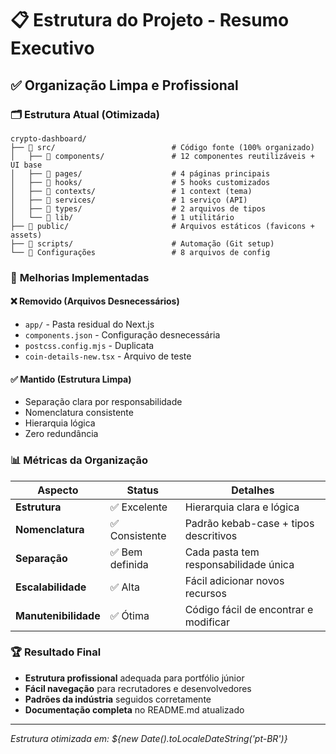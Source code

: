 # 📋 Estrutura do Projeto - Resumo Executivo

## ✅ **Organização Limpa e Profissional**

### 🗂️ **Estrutura Atual (Otimizada)**

```
crypto-dashboard/
├── 📁 src/                          # Código fonte (100% organizado)
│   ├── 📁 components/               # 12 componentes reutilizáveis + UI base
│   ├── 📁 pages/                    # 4 páginas principais
│   ├── 📁 hooks/                    # 5 hooks customizados
│   ├── 📁 contexts/                 # 1 context (tema)
│   ├── 📁 services/                 # 1 serviço (API)
│   ├── 📁 types/                    # 2 arquivos de tipos
│   └── 📁 lib/                      # 1 utilitário
├── 📁 public/                       # Arquivos estáticos (favicons + assets)
├── 📁 scripts/                      # Automação (Git setup)
└── 📄 Configurações                 # 8 arquivos de config
```

### 🎯 **Melhorias Implementadas**

#### ❌ **Removido (Arquivos Desnecessários)**

- `app/` - Pasta residual do Next.js
- `components.json` - Configuração desnecessária
- `postcss.config.mjs` - Duplicata
- `coin-details-new.tsx` - Arquivo de teste

#### ✅ **Mantido (Estrutura Limpa)**

- Separação clara por responsabilidade
- Nomenclatura consistente
- Hierarquia lógica
- Zero redundância

### 📊 **Métricas da Organização**

| Aspecto              | Status          | Detalhes                              |
| -------------------- | --------------- | ------------------------------------- |
| **Estrutura**        | ✅ Excelente    | Hierarquia clara e lógica             |
| **Nomenclatura**     | ✅ Consistente  | Padrão kebab-case + tipos descritivos |
| **Separação**        | ✅ Bem definida | Cada pasta tem responsabilidade única |
| **Escalabilidade**   | ✅ Alta         | Fácil adicionar novos recursos        |
| **Manutenibilidade** | ✅ Ótima        | Código fácil de encontrar e modificar |

### 🏆 **Resultado Final**

- **Estrutura profissional** adequada para portfólio júnior
- **Fácil navegação** para recrutadores e desenvolvedores
- **Padrões da indústria** seguidos corretamente
- **Documentação completa** no README.md atualizado

---

_Estrutura otimizada em: ${new Date().toLocaleDateString('pt-BR')}_
